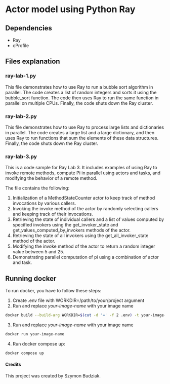 # Actor model using Python Ray

## Dependencies

- Ray
- cProfile

## Files explanation

### ray-lab-1.py

This file demonstrates how to use Ray to run a bubble sort algorithm in parallel. The code creates a list of random
integers and sorts it using the bubble_sort function. The code then uses Ray to run the same function in parallel on
multiple CPUs. Finally, the code shuts down the Ray cluster.

### ray-lab-2.py

This file demonstrates how to use Ray to process large lists and dictionaries in parallel. The code creates a large list
and a large dictionary, and then uses Ray to run functions that sum the elements of these data structures. Finally, the
code shuts down the Ray cluster.

### ray-lab-3.py

This is a code sample for Ray Lab 3. It includes examples of using Ray to invoke remote methods, compute Pi in parallel
using actors and tasks, and modifying the behavior of a remote method.

The file contains the following:

1. Initialization of a MethodStateCounter actor to keep track of method invocations by various callers.
2. Invoking the invoke method of the actor by randomly selecting callers and keeping track of their invocations.
3. Retrieving the state of individual callers and a list of values computed by specified invokers using the
   get_invoker_state and get_values_computed_by_invokers methods of the actor.
4. Retrieving the state of all invokers using the get_all_invoker_state method of the actor.
5. Modifying the invoke method of the actor to return a random integer value between 5 and 25.
6. Demonstrating parallel computation of pi using a combination of actor and task.

## Running docker

To run docker, you have to follow these steps:

1. Create .env file with WORKDIR=/path/to/your/project argument
2. Run and replace *your-image-name* with your image name

```bash
docker build --build-arg WORKDIR=$(cut -d '=' -f 2 .env) -t your-image-name .
```

3. Run and replace *your-image-name* with your image name

```bash
docker run your-image-name
```

4. Run docker compose up:

```bash
docker compose up
```

#### Credits

This project was created by Szymon Budziak.